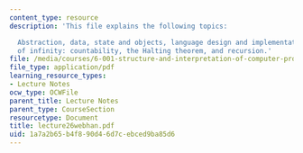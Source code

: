 ```yaml
---
content_type: resource
description: 'This file explains the following topics:

  Abstraction, data, state and objects, language design and implementation, mysteries
  of infinity: countability, the Halting theorem, and recursion.'
file: /media/courses/6-001-structure-and-interpretation-of-computer-programs-spring-2005/1a7a2b65b4f890d46d7cebced9ba85d6_lecture26webhan.pdf
file_type: application/pdf
learning_resource_types:
- Lecture Notes
ocw_type: OCWFile
parent_title: Lecture Notes
parent_type: CourseSection
resourcetype: Document
title: lecture26webhan.pdf
uid: 1a7a2b65-b4f8-90d4-6d7c-ebced9ba85d6
---
```

